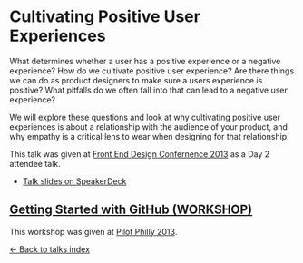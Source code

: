 # Cultivating Positive User Experiences

What determines whether a user has a positive experience or a negative experience? How do we cultivate positive user experience? Are there things we can do as product designers to make sure a users experience is positive? What pitfalls do we often fall into that can lead to a negative user experience?

We will explore these questions and look at why cultivating positive user experiences is about a relationship with the audience of your product, and why empathy is a critical lens to  wear when designing for that relationship.

This talk was given at [Front End Design Confernence 2013](http://lanyrd.com/2013/frontendconf/) as a Day 2 attendee talk.

- [Talk slides on SpeakerDeck](https://speakerdeck.com/jglovier/cultivating-positive-user-experiences)

## [Getting Started with GitHub (WORKSHOP)](getting-started-with-github)

This workshop was given at [Pilot Philly 2013](http://philly.gopilot.org/).

[&larr; Back to talks index](https://github.com/jglovier/speaking/)